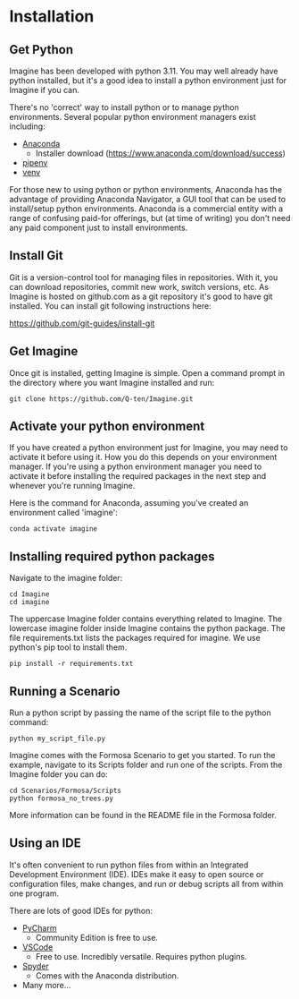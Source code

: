 # Installation

## Get Python
Imagine has been developed with python 3.11. You may well already have python installed, but 
it's a good idea to install a python environment just for Imagine 
if you can.

There's no 'correct' way to install python or to manage python environments.
Several popular python environment managers exist including:

- [Anaconda](https://www.anaconda.com)
  - Installer download (https://www.anaconda.com/download/success)
- [pipenv](https://pipenv.pypa.io/)
- [venv](https://docs.python.org/3/library/venv.html)

For those new to using python or python environments, Anaconda has 
the advantage of providing Anaconda Navigator, a GUI tool 
that can be used to install/setup python environments. Anaconda is a 
commercial entity with a range of confusing paid-for offerings, but 
(at time of writing) you don't need any paid component just to 
install environments.

## Install Git

Git is a version-control tool for managing files in repositories. 
With it, you can download repositories, commit new work, switch versions, etc.
As Imagine is hosted on github.com as a git repository it's good to have
git installed. You can install git following instructions here:

https://github.com/git-guides/install-git

## Get Imagine

Once git is installed, getting Imagine is simple. Open a command 
prompt in the directory where you want Imagine installed and run:

    git clone https://github.com/Q-ten/Imagine.git

## Activate your python environment

If you have created a python environment just for Imagine, you may need to 
activate it before using it. How you do this depends on your environment
manager. If you're using a python environment manager you need to 
activate it before installing the required packages in the next step and 
whenever you're running Imagine. 

Here is the command for Anaconda, assuming you've created an 
environment called 'imagine':

    conda activate imagine

## Installing required python packages

Navigate to the imagine folder:

    cd Imagine
    cd imagine

The uppercase Imagine folder contains everything related to Imagine.
The lowercase imagine folder inside Imagine contains the python package. 
The file requirements.txt lists the packages required for imagine.
We use python's pip tool to install them. 

    pip install -r requirements.txt

## Running a Scenario

Run a python script by passing the name of the script file 
to the python command:

    python my_script_file.py

Imagine comes with the Formosa Scenario to get you started. 
To run the example, navigate to its Scripts folder and run 
one of the scripts. From the Imagine folder you can do:

    cd Scenarios/Formosa/Scripts
    python formosa_no_trees.py

More information can be found in the README file in the Formosa 
folder.

## Using an IDE

It's often convenient to run python files from within 
an Integrated Development Environment (IDE). IDEs make it easy to open 
source or configuration files, make changes, and run or debug scripts 
all from within one program.

There are lots of good IDEs for python: 

- [PyCharm](https://www.jetbrains.com/pycharm/)
  - Community Edition is free to use.
- [VSCode](https://code.visualstudio.com/)
  - Free to use. Incredibly versatile. Requires python plugins.
- [Spyder](https://www.spyder-ide.org/)
  - Comes with the Anaconda distribution.
- Many more...
  